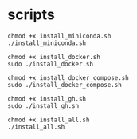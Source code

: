 # scripts


```
chmod +x install_miniconda.sh
./install_miniconda.sh
```

```
chmod +x install_docker.sh
sudo ./install_docker.sh
```

```
chmod +x install_docker_compose.sh
sudo ./install_docker_compose.sh
```
```
chmod +x install_gh.sh
sudo ./install_gh.sh
```

```
chmod +x install_all.sh
./install_all.sh

```
